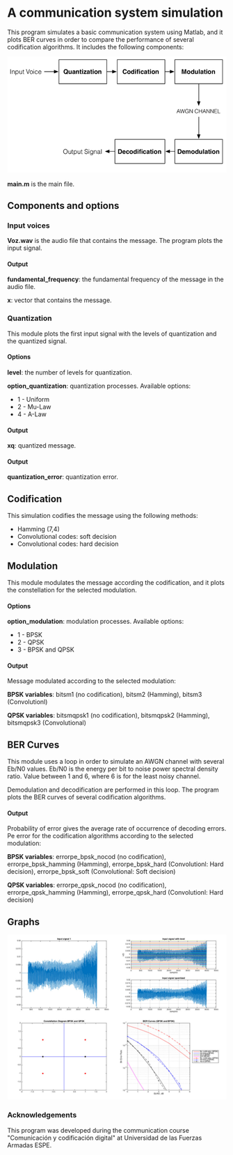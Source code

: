 # A communication system simulation
This program simulates a basic communication system using Matlab, and it plots BER curves in order to compare the performance of several codification algorithms. It includes the following components:

![Diagram](https://github.com/flandrade/communication-system-simulation/blob/master/images/diagram.png)

**main.m** is the main file.

## Components and options

### Input voices
**Voz.wav** is the audio file that contains the message. The program plots the input signal.

#### Output
**fundamental_frequency**: the fundamental frequency of the message in the audio file.

**x**: vector that contains the message.

### Quantization
This module plots the first input signal with the levels of quantization and the quantized signal.

#### Options
**level**: the number of levels for quantization.

**option_quantization**: quantization processes. Available options:
- 1 - Uniform
- 2 - Mu-Law
- 4 - A-Law

#### Output
**xq**: quantized message.

#### Output
**quantization_error**: quantization error.

## Codification
This simulation codifies the message using the following methods:
- Hamming (7,4)
- Convolutional codes: soft decision
- Convolutional codes: hard decision

## Modulation
This module modulates the message according the codification, and it plots the constellation for the selected modulation.

#### Options
**option_modulation**: modulation processes. Available options:
- 1 - BPSK
- 2 - QPSK
- 3 - BPSK and QPSK

#### Output
Message modulated according to the selected modulation:

**BPSK variables**: bitsm1 (no codification), bitsm2 (Hamming), bitsm3 (Convolutionl)

**QPSK variables**: bitsmqpsk1 (no codification), bitsmqpsk2 (Hamming), bitsmqpsk3 (Convolutional)

## BER Curves
This module uses a loop in order to simulate an AWGN channel with several Eb/N0 values. Eb/N0 is the energy per bit to noise power spectral density ratio. Value between 1 and 6, where 6 is for the least noisy channel.

Demodulation and decodification are performed in this loop. The program plots the BER curves of several codification algorithms.

#### Output
Probability of error gives the average rate of occurrence of decoding errors. Pe error for the codification algorithms according to the selected modulation:

**BPSK variables**: errorpe_bpsk_nocod (no codification), errorpe_bpsk_hamming (Hamming), errorpe_bpsk_hard (Convolutionl: Hard decision), errorpe_bpsk_soft (Convolutional: Soft decision)

**QPSK variables**: errorpe_qpsk_nocod (no codification), errorpe_qpsk_hamming (Hamming), errorpe_qpsk_hard (Convolutionl: Hard decision)

## Graphs

![Plots](https://github.com/flandrade/communication-system-simulation/blob/master/images/graphs.jpg)

### Acknowledgements
This program was developed during the communication course "Comunicación y codificación digital" at Universidad de las Fuerzas Armadas ESPE.

